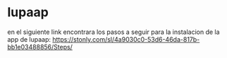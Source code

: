 # lupaap
en el siguiente link encontrara los pasos a seguir para la instalacion de la app de lupaap:
https://stonly.com/sl/4a9030c0-53d6-46da-817b-bb1e03488856/Steps/
